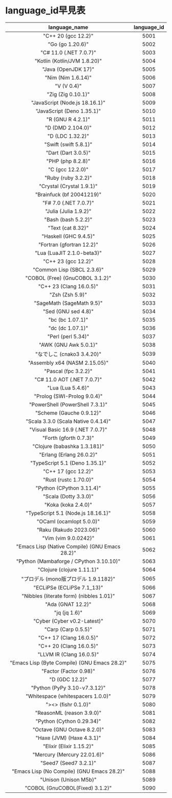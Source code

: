 # language_id早見表

| language_name | language_id |
| :---: | :---: |
| "C++ 20 (gcc 12.2)" | 5001 |
| "Go (go 1.20.6)" | 5002 |
| "C# 11.0 (.NET 7.0.7)" | 5003 |
| "Kotlin (Kotlin/JVM 1.8.20)" | 5004 |
| "Java (OpenJDK 17)" | 5005 |
| "Nim (Nim 1.6.14)" | 5006 |
| "V (V 0.4)" | 5007 |
| "Zig (Zig 0.10.1)" | 5008 |
| "JavaScript (Node.js 18.16.1)" | 5009 |
| "JavaScript (Deno 1.35.1)" | 5010 |
| "R (GNU R 4.2.1)" | 5011 |
| "D (DMD 2.104.0)" | 5012 |
| "D (LDC 1.32.2)" | 5013 |
| "Swift (swift 5.8.1)" | 5014 |
| "Dart (Dart 3.0.5)" | 5015 |
| "PHP (php 8.2.8)" | 5016 |
| "C (gcc 12.2.0)" | 5017 |
| "Ruby (ruby 3.2.2)" | 5018 |
| "Crystal (Crystal 1.9.1)" | 5019 |
| "Brainfuck (bf 20041219)" | 5020 |
| "F# 7.0 (.NET 7.0.7)" | 5021 |
| "Julia (Julia 1.9.2)" | 5022 |
| "Bash (bash 5.2.2)" | 5023 |
| "Text (cat 8.32)" | 5024 |
| "Haskell (GHC 9.4.5)" | 5025 |
| "Fortran (gfortran 12.2)" | 5026 |
| "Lua (LuaJIT 2.1.0-beta3)" | 5027 |
| "C++ 23 (gcc 12.2)" | 5028 |
| "Common Lisp (SBCL 2.3.6)" | 5029 |
| "COBOL (Free) (GnuCOBOL 3.1.2)" | 5030 |
| "C++ 23 (Clang 16.0.5)" | 5031 |
| "Zsh (Zsh 5.9)" | 5032 |
| "SageMath (SageMath 9.5)" | 5033 |
| "Sed (GNU sed 4.8)" | 5034 |
| "bc (bc 1.07.1)" | 5035 |
| "dc (dc 1.07.1)" | 5036 |
| "Perl (perl  5.34)" | 5037 |
| "AWK (GNU Awk 5.0.1)" | 5038 |
| "なでしこ (cnako3 3.4.20)" | 5039 |
| "Assembly x64 (NASM 2.15.05)" | 5040 |
| "Pascal (fpc 3.2.2)" | 5041 |
| "C# 11.0 AOT (.NET 7.0.7)" | 5042 |
| "Lua (Lua 5.4.6)" | 5043 |
| "Prolog (SWI-Prolog 9.0.4)" | 5044 |
| "PowerShell (PowerShell 7.3.1)" | 5045 |
| "Scheme (Gauche 0.9.12)" | 5046 |
| "Scala 3.3.0 (Scala Native 0.4.14)" | 5047 |
| "Visual Basic 16.9 (.NET 7.0.7)" | 5048 |
| "Forth (gforth 0.7.3)" | 5049 |
| "Clojure (babashka 1.3.181)" | 5050 |
| "Erlang (Erlang 26.0.2)" | 5051 |
| "TypeScript 5.1 (Deno 1.35.1)" | 5052 |
| "C++ 17 (gcc 12.2)" | 5053 |
| "Rust (rustc 1.70.0)" | 5054 |
| "Python (CPython 3.11.4)" | 5055 |
| "Scala (Dotty 3.3.0)" | 5056 |
| "Koka (koka 2.4.0)" | 5057 |
| "TypeScript 5.1 (Node.js 18.16.1)" | 5058 |
| "OCaml (ocamlopt 5.0.0)" | 5059 |
| "Raku (Rakudo 2023.06)" | 5060 |
| "Vim (vim 9.0.0242)" | 5061 |
| "Emacs Lisp (Native Compile) (GNU Emacs 28.2)" | 5062 |
| "Python (Mambaforge / CPython 3.10.10)" | 5063 |
| "Clojure (clojure 1.11.1)" | 5064 |
| "プロデル (mono版プロデル 1.9.1182)" | 5065 |
| "ECLiPSe (ECLiPSe 7.1_13)" | 5066 |
| "Nibbles (literate form) (nibbles 1.01)" | 5067 |
| "Ada (GNAT 12.2)" | 5068 |
| "jq (jq 1.6)" | 5069 |
| "Cyber (Cyber v0.2-Latest)" | 5070 |
| "Carp (Carp 0.5.5)" | 5071 |
| "C++ 17 (Clang 16.0.5)" | 5072 |
| "C++ 20 (Clang 16.0.5)" | 5073 |
| "LLVM IR (Clang 16.0.5)" | 5074 |
| "Emacs Lisp (Byte Compile) (GNU Emacs 28.2)" | 5075 |
| "Factor (Factor 0.98)" | 5076 |
| "D (GDC 12.2)" | 5077 |
| "Python (PyPy 3.10-v7.3.12)" | 5078 |
| "Whitespace (whitespacers 1.0.0)" | 5079 |
| "&gt;&lt;&gt; (fishr 0.1.0)" | 5080 |
| "ReasonML (reason 3.9.0)" | 5081 |
| "Python (Cython 0.29.34)" | 5082 |
| "Octave (GNU Octave 8.2.0)" | 5083 |
| "Haxe (JVM) (Haxe 4.3.1)" | 5084 |
| "Elixir (Elixir 1.15.2)" | 5085 |
| "Mercury (Mercury 22.01.6)" | 5086 |
| "Seed7 (Seed7 3.2.1)" | 5087 |
| "Emacs Lisp (No Compile) (GNU Emacs 28.2)" | 5088 |
| "Unison (Unison M5b)" | 5089 |
| "COBOL (GnuCOBOL(Fixed) 3.1.2)" | 5090 |
